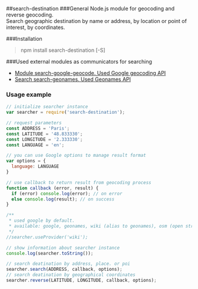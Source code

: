 ##search-destination
###General
Node.js module for geocoding and reverse geocoding.  
Search geographic destination by name or address, by location or point of interest, by coordinates.

###Installation
>npm install search-destination [-S]

###Used external modules as communicators for searching
* [Module search-google-geocode. Used Google geocoding API](https://github.com/kolegm/google-geocoder)
* [Search search-geonames. Used Geonames API](https://github.com/kolegm/search-geonames)

### Usage example
```javascript
// initialize searcher instance
var searcher = require('search-destination');

// request parameters
const ADDRESS = 'Paris';
const LATITUDE = '48.833330';
const LONGITUDE = '2.333330';
const LANGUAGE = 'en';

// you can use Google options to manage result format
var options = {
  language: LANGUAGE
}

// use callback to return result from geocoding process
function callback (error, result) {
  if (error) console.log(error); // on error
  else console.log(result); // on success
}

/**
 * used google by default.
 * available: google, geonames, wiki (alias to geonames), osm (open street map)
 */
//searcher.useProvider('wiki');

// show information about searcher instance
console.log(searcher.toString());

// search deatination by address, place. or poi
searcher.search(ADDRESS, callback, options);
// search deatination by geographical coordinates
searcher.reverse(LATITUDE, LONGITUDE, callback, options);
```
